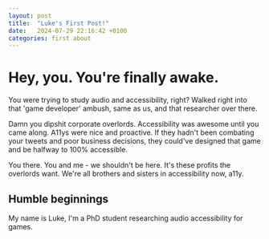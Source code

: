 ```yaml
---
layout: post
title:  "Luke's First Post!"
date:   2024-07-29 22:16:42 +0100
categories: first about
---
```

# Hey, you. You're finally awake.

You were trying to study audio and accessibility, right? Walked right into that 'game developer' ambush, same as us, and that researcher over there. 

Damn you dipshit corporate overlords. Accessibility was awesome until you came along. A11ys were nice and proactive. If they hadn't been combating your tweets and poor business decisions, they could've designed that game and be halfway to 100% accessible. 

You there. You and me - we shouldn't be here. It's these profits the overlords want. We're all brothers and sisters in accessibility now, a11y. 

## Humble beginnings

My name is Luke, I'm a PhD student researching audio accessibility for games. 